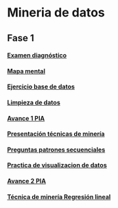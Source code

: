 # Mineria de datos
## Fase 1
#### [Examen diagnóstico](https://github.com/CristinaVM19/Mineriadedatos/blob/main/Examen_1941502.pdf)
#### [Mapa mental](https://github.com/CristinaVM19/Mineriadedatos/blob/main/MapaMental_1_1941502.pdf)
#### [Ejercicio base de datos](https://github.com/aadrieel/MineriaDeDatos/blob/main/Equipo_3_Ejercicio%20Base%20de%20Datos.pdf)
#### [Limpieza de datos](https://github.com/aadrieel/MineriaDeDatos/blob/main/Ej_Limpieza_Equipo_3.ipynb)
#### [Avance 1 PIA](https://github.com/aadrieel/MineriaDeDatos/blob/main/Avance1_PIA_Equipo_3.ipynb)
#### [Presentación técnicas de minería](https://github.com/aadrieel/MineriaDeDatos/blob/main/Presentacion_PatronesSecuenciales_3.pdf)
#### [Preguntas patrones secuenciales](https://github.com/aadrieel/MineriaDeDatos/blob/main/Pregunta_Presentaci%C3%B3n_Patrones_Secuenciales_3.pdf)
#### [Practica de visualizacion de datos](https://github.com/aadrieel/MineriaDeDatos/blob/main/Visualizaci%C3%B3n_3.ipynb)
#### [Avance 2 PIA](https://github.com/aadrieel/MineriaDeDatos/blob/main/AvancePIA_II_002_3.ipynb)
#### [Técnica de minería Regresión lineal](https://github.com/aadrieel/MineriaDeDatos/blob/main/T%C3%A9cnica_Miner%C3%ADa_RL_3.ipynb)
